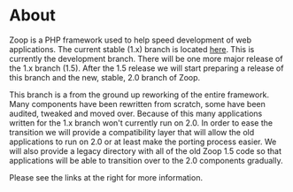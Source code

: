 # About #
Zoop is a PHP framework used to help speed development of web applications.  The current stable (1.x) branch is located [here](http://zoopframework.com).  This is currently the development branch.  There will be one more major release of the 1.x branch (1.5).  After the 1.5 release we will start preparing a release of this branch and the new, stable, 2.0 branch of Zoop.

This branch is a from the ground up reworking of the entire framework.  Many components have been rewritten from scratch, some have been audited, tweaked and moved over.  Because of this many applications written for the 1.x branch won't currently run on 2.0.  In order to ease the transition we will provide a compatibility layer that will allow the old applications to run on 2.0 or at least make the porting process easier.  We will also provide a legacy directory with all of the old Zoop 1.5 code so that applications will be able to transition over to the 2.0 components gradually.

Please see the links at the right for more information.